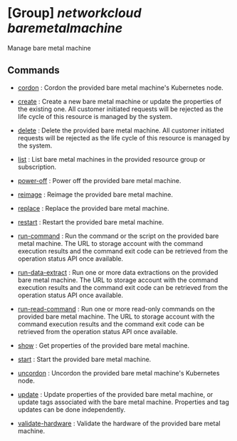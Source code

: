 # [Group] _networkcloud baremetalmachine_

Manage bare metal machine

## Commands

- [cordon](/Commands/networkcloud/baremetalmachine/_cordon.md)
: Cordon the provided bare metal machine's Kubernetes node.

- [create](/Commands/networkcloud/baremetalmachine/_create.md)
: Create a new bare metal machine or update the properties of the existing one.
All customer initiated requests will be rejected as the life cycle of this resource is managed by the system.

- [delete](/Commands/networkcloud/baremetalmachine/_delete.md)
: Delete the provided bare metal machine.
All customer initiated requests will be rejected as the life cycle of this resource is managed by the system.

- [list](/Commands/networkcloud/baremetalmachine/_list.md)
: List bare metal machines in the provided resource group or subscription.

- [power-off](/Commands/networkcloud/baremetalmachine/_power-off.md)
: Power off the provided bare metal machine.

- [reimage](/Commands/networkcloud/baremetalmachine/_reimage.md)
: Reimage the provided bare metal machine.

- [replace](/Commands/networkcloud/baremetalmachine/_replace.md)
: Replace the provided bare metal machine.

- [restart](/Commands/networkcloud/baremetalmachine/_restart.md)
: Restart the provided bare metal machine.

- [run-command](/Commands/networkcloud/baremetalmachine/_run-command.md)
: Run the command or the script on the provided bare metal machine. The URL to storage account with the command execution results and the command exit code can be retrieved from the operation status API once available.

- [run-data-extract](/Commands/networkcloud/baremetalmachine/_run-data-extract.md)
: Run one or more data extractions on the provided bare metal machine. The URL to storage account with the command execution results and the command exit code can be retrieved from the operation status API once available.

- [run-read-command](/Commands/networkcloud/baremetalmachine/_run-read-command.md)
: Run one or more read-only commands on the provided bare metal machine. The URL to storage account with the command execution results and the command exit code can be retrieved from the operation status API once available.

- [show](/Commands/networkcloud/baremetalmachine/_show.md)
: Get properties of the provided bare metal machine.

- [start](/Commands/networkcloud/baremetalmachine/_start.md)
: Start the provided bare metal machine.

- [uncordon](/Commands/networkcloud/baremetalmachine/_uncordon.md)
: Uncordon the provided bare metal machine's Kubernetes node.

- [update](/Commands/networkcloud/baremetalmachine/_update.md)
: Update properties of the provided bare metal machine, or update tags associated with the bare metal machine. Properties and tag updates can be done independently.

- [validate-hardware](/Commands/networkcloud/baremetalmachine/_validate-hardware.md)
: Validate the hardware of the provided bare metal machine.
